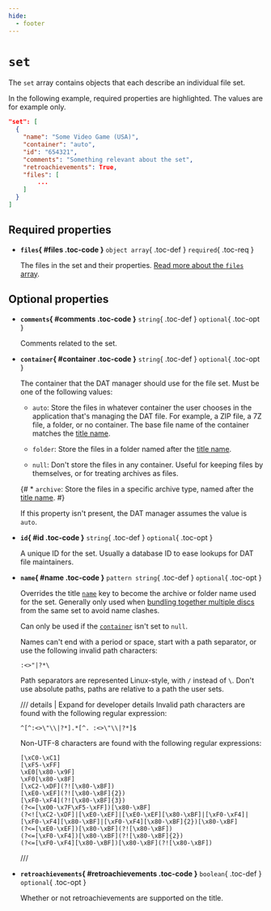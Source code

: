 ```yaml
---
hide:
  - footer
---
```


# `set`

The `set` array contains objects that each describe an individual file set.

In the following example, required properties are highlighted. The values are for example
only.

``` {.json .copy hl_lines="8-10"}
"set": [
  {
    "name": "Some Video Game (USA)",
    "container": "auto",
    "id": "654321",
    "comments": "Something relevant about the set",
    "retroachievements": True,
    "files": [
        ...
    ]
  }
]
```

## Required properties

<div class="definition-list" markdown>

* **`files`{ #files .toc-code }** `object array`{ .toc-def } `required`{ .toc-req }

    The files in the set and their properties.
    [Read more about the `files` array](files-set.md).

</div>

## Optional properties

<div class="definition-list" markdown>

* **`comments`{ #comments .toc-code }** `string`{ .toc-def } `optional`{ .toc-opt }

    Comments related to the set.

* **`container`{ #container .toc-code }** `string`{ .toc-def } `optional`{ .toc-opt }

    The container that the DAT manager should use for the file set. Must be one of the
    following values:

    * `auto`: Store the files in whatever container the user chooses in the
      application that's managing the DAT file. For example, a ZIP file, a 7Z file,
      a folder, or no container. The base file name of the container matches the
      [title name](titles.md#name).

    * `folder`: Store the files in a folder named after the [title name](titles.md#name).

    * `null`: Don't store the files in any container. Useful for keeping files by
      themselves, or for treating archives as files.

    {# * `archive`: Store the files in a specific archive type, named after the
      [title name](titles.md#name). #}

    If this property isn't present, the DAT manager assumes the value is `auto`.

* **`id`{ #id .toc-code }** `string`{ .toc-def } `optional`{ .toc-opt }

    A unique ID for the set. Usually a database ID to ease lookups for DAT file
    maintainers.

* **`name`{ #name .toc-code }** `pattern string`{ .toc-def } `optional`{ .toc-opt }

    Overrides the title [`name`](titles.md#name) key to become the archive or folder
    name used for the set. Generally only used when
    [bundling together multiple discs](discs.md) from the same set to avoid name clashes.

    Can only be used if the [`container`](#container) isn't set to `null`.

    Names can't end with a period or space, start with a path separator, or use the
    following invalid path characters:

    ```
    :<>"|?*\
    ```

    Path separators are represented Linux-style, with `/` instead of `\`. Don't use
    absolute paths, paths are relative to a path the user sets.

    /// details | Expand for developer details
    Invalid path characters are found with the following regular expression:

    ``` {.text .copy}
    ^[^:<>\"\\|?*].*[^. :<>\"\\|?*]$
    ```

    Non-UTF-8 characters are found with the following regular expressions:

    ``` {.text .copy}
    [\xC0-\xC1]
    [\xF5-\xFF]
    \xE0[\x80-\x9F]
    \xF0[\x80-\x8F]
    [\xC2-\xDF](?![\x80-\xBF])
    [\xE0-\xEF](?![\x80-\xBF]{2})
    [\xF0-\xF4](?![\x80-\xBF]{3})
    (?<=[\x00-\x7F\xF5-\xFF])[\x80-\xBF]
    (?<![\xC2-\xDF]|[\xE0-\xEF]|[\xE0-\xEF][\x80-\xBF]|[\xF0-\xF4]|[\xF0-\xF4][\x80-\xBF]|[\xF0-\xF4][\x80-\xBF]{2})[\x80-\xBF]
    (?<=[\xE0-\xEF])[\x80-\xBF](?![\x80-\xBF])
    (?<=[\xF0-\xF4])[\x80-\xBF](?![\x80-\xBF]{2})
    (?<=[\xF0-\xF4][\x80-\xBF])[\x80-\xBF](?![\x80-\xBF])
    ```
    ///

* **`retroachievements`{ #retroachievements .toc-code }** `boolean`{ .toc-def } `optional`{ .toc-opt }

    Whether or not retroachievements are supported on the title.

</div>